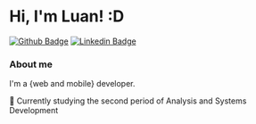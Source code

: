 # Hi, I'm Luan! :D

[![Github Badge](https://camo.githubusercontent.com/7768a1ddef4b64069331b7730af518a14115f4bf7fce2d4362d03cc153ecf3b4/68747470733a2f2f696d672e736869656c64732e696f2f62616467652f2d4769746875622d3030303f7374796c653d666c61742d737175617265266c6f676f3d476974687562266c6f676f436f6c6f723d7768697465266c696e6b3d68747470733a2f2f6769746875622e636f6d2f6661676e65727073616e746f73)](https://github.com/argololuan)
[![Linkedin Badge](https://camo.githubusercontent.com/952771bac5cc693354b3a21ca91166fd1255cb6d397be767f9a2ae5374371868/68747470733a2f2f696d672e736869656c64732e696f2f62616467652f2d4c696e6b6564496e2d626c75653f7374796c653d666c61742d737175617265266c6f676f3d4c696e6b6564696e266c6f676f436f6c6f723d7768697465266c696e6b3d68747470733a2f2f7777772e6c696e6b6564696e2e636f6d2f696e2f6c75616e2d6172676f6c6f2d6c656d6f732d353630316130323030)](https://www.linkedin.com/in/fagnerpsantos/)

### About me
I'm a {web and mobile} developer.

👨 Currently studying the second period of Analysis and Systems Development
